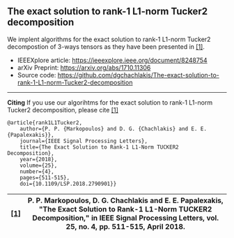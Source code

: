 ## The exact solution to rank-1 L1-norm Tucker2 decomposition ##

We implent algorithms for the exact solution to rank-1 L1-norm Tucker2 decompostion of 3-ways tensors as they have been presented in [[1]](https://ieeexplore.ieee.org/document/8248754).

* IEEEXplore article: https://ieeexplore.ieee.org/document/8248754
* arXiv Preprint: https://arxiv.org/abs/1710.11306
* Source code: https://github.com/dgchachlakis/The-exact-solution-to-rank-1-L1-norm-Tucker2-decomposition

---
**Citing**
If you use our algorihtms for the exact solution to rank-1 L1-norm Tucker2 decomposition, please cite [[1]](https://ieeexplore.ieee.org/document/8248754)
```
@article{rank1L1Tucker2,
    author={P. P. {Markopoulos} and D. G. {Chachlakis} and E. E. {Papalexakis}},
    journal={IEEE Signal Processing Letters}, 
    title={The Exact Solution to Rank-1 L1-Norm TUCKER2 Decomposition}, 
    year={2018},
    volume={25},
    number={4},
    pages={511-515},
    doi={10.1109/LSP.2018.2790901}}
```
| [[1]](https://ieeexplore.ieee.org/document/8248754)  | P. P. Markopoulos, D. G. Chachlakis and E. E. Papalexakis, "The Exact Solution to Rank-1 L1-Norm TUCKER2 Decomposition," in IEEE Signal Processing Letters, vol. 25, no. 4, pp. 511-515, April 2018.   |
|-----|--------|

 
